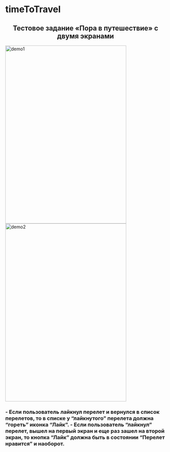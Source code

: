 # timeToTravel

<h2 align="center">Тестовое задание «Пора в путешествие» с двумя экранами</h2>

<img width="380" height="560" alt="demo1" src="https://github.com/gWeaverDev/timeToTravel/assets/124156429/cd544e90-df75-4d3b-8930-19857d6e6d3a">
<img width="380" height="560" alt="demo2" src="https://github.com/gWeaverDev/timeToTravel/assets/124156429/ccec2489-d2cf-40bb-a207-c899d6cfcd0d">

<h3>- Если пользователь лайкнул перелет и вернулся в список перелетов, то в списке у “лайкнутого” перелета должна “гореть” иконка “Лайк”.
- Если пользователь “лайкнул” перелет, вышел на первый экран и еще раз зашел на второй экран, то кнопка “Лайк” должна быть в состоянии “Перелет нравится” и наоборот.</h3>


